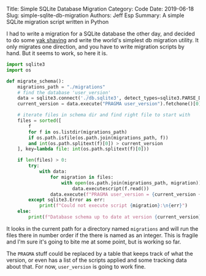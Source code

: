 Title: Simple SQLite Database Migration
Category: Code
Date: 2019-06-18
Slug: simple-sqlite-db-migration
Authors: Jeff Esp
Summary: A simple SQLite migration script written in Python

I had to write a migration for a SQLite database the other day, and decided
to do some [yak shaving](1) and write the world's simplest db migration utility.
It only migrates one direction, and you have to write migration scripts by
hand. But it seems to work, so here it is.

```python
import sqlite3
import os

def migrate_schema():
    migrations_path = "./migrations"
    # find the database 'user_version'
    data = sqlite3.connect('./db.sqlite3', detect_types=sqlite3.PARSE_DECLTYPES)
    current_version = data.execute("PRAGMA user_version").fetchone()[0]

    # iterate files in schema dir and find right file to start with
    files = sorted([
        f
        for f in os.listdir(migrations_path)
        if os.path.isfile(os.path.join(migrations_path, f))
        and int(os.path.splitext(f)[0]) > current_version
    ], key=lambda file: int(os.path.splitext(f)[0]))

    if len(files) > 0:
        try:
            with data:
                for migration in files:
                    with open(os.path.join(migrations_path, migration)) as f:
                        data.executescript(f.read())
                data.execute(f"PRAGMA user_version = {current_version + 1}").fetchone()
        except sqlite3.Error as err:
            print(f"Could not execute script {migration}:\n{err}")
    else:
        print(f"Database schema up to date at version {current_version}")

```

It looks in the current path for a directory named `migrations` and will run
the files there in number order if the there is named as an integer. This is 
fragile and I'm sure it's going to bite me at some point, but is working so
far. 

The `PRAGMA` stuff could be replaced by a table that keeps track of what the
version, or even has a list of the scripts applied and some tracking data 
about that. For now, `user_version` is going to work fine.


[1]: https://en.wiktionary.org/wiki/yak_shaving